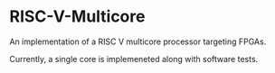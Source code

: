 # RISC-V-Multicore
An implementation of a RISC V multicore processor targeting FPGAs.

Currently, a single core is implemeneted along with software tests.
